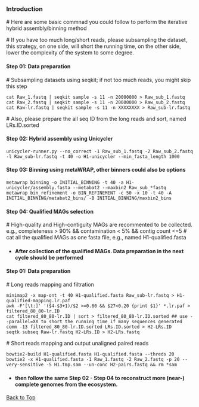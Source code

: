 ### Introduction
\# Here are some basic commnad you could follow to perform the iterative hybrid assembly/binning method

\# If you have too much long/short reads, please subsampling the dataset, this strategy, on one side, will short the running time, on the other side, lower the complexity of the system to some degree.

#### Step 01: Data preparation
\# Subsampling datasets using seqkit; if not too much reads, you might skip this step
```
cat Raw_1.fastq | seqkit sample -s 11 -n 20000000 > Raw_sub_1.fastq
cat Raw_2.fastq | seqkit sample -s 11 -n 20000000 > Raw_sub_2.fastq
cat Raw-lr.fastq | seqkit sample -s 11 -n XXXXXXXX > Raw_sub-lr.fastq
```
\# Also, please prepare the all seq ID from the long reads and sort, named LRs.ID.sorted

#### Step 02: Hybrid assembly using Unicycler
```
unicycler-runner.py --no_correct -1 Raw_sub_1.fastq -2 Raw_sub_2.fastq -l Raw_sub-lr.fastq -t 40 -o H1-unicycler --min_fasta_length 1000
```
#### Step 03: Binning using metaWRAP, other binners could also be options
```
metawrap binning -o INITIAL_BINNING -t 40 -a H1-unicycler/assembly.fasta --metabat2 --maxbin2 Raw_sub_*fastq
metawrap bin_refinement -o BIN_REFINEMENT -c 50 -x 10 -t 40 -A INITIAL_BINNING/metabat2_bins/ -B INITIAL_BINNING/maxbin2_bins
```
#### Step 04: Qualified MAGs selection
\# High-quality and High-contiguity MAGs are recommented to be collected. e.g., completeness > 90% && contamination < 5% && contig count <=5
\# cat all the qualified MAGs as one fasta file, e.g., named H1-qualified.fasta

* #### After collection of the qualified MAGs. Data preparation in the next cycle should be performed
#### Step 01: Data preparation
\# Long reads mapping and filtration
```
minimap2 -x map-ont -t 40 H1-qualified.fasta Raw_sub-lr.fastq > H1-qualified-mapping.lr.paf
awk -F'[\t:]' '($4-$3+1)/$2 >=0.80 && $27<0.20 {print $1}' *.lr.paf > filtered_80_80-lr.ID
cat filtered_80_80-lr.ID | sort > filtered_80_80-lr.ID.sorted ## use --parallel=XX to short the running time if many sequences generated
comm -13 filtered_80_80-lr.ID.sorted LRs.ID.sorted > H2-LRs.ID
seqtk subseq Raw-lr.fastq H2-LRs.ID > H2-LRs.fastq
```
\# Short reads mapping and output unaligned paired reads
```
bowtie2-build H1-qualified.fasta H1-qualified.fasta --threds 20
bowtie2 -x H1-qualified.fasta -1 Raw_1.fastq -2 Raw_2.fastq -p 20 --very-sensitive -S H1.tmp.sam --un-conc H2-pairs.fastq && rm *sam
```
* #### then follow the same Step 02 - Step 04 to reconstruct more (near-) complete genomes from the ecosystem.
[Back to Top](#Introduction)

